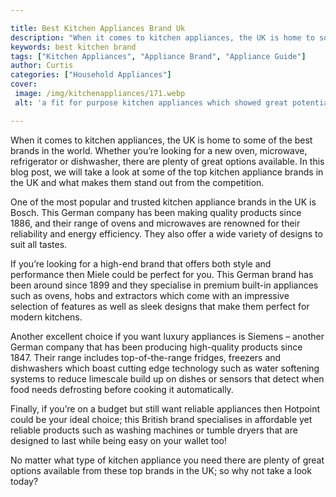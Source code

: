 ```yaml
---

title: Best Kitchen Appliances Brand Uk
description: "When it comes to kitchen appliances, the UK is home to some of the best brands in the world. Whether you’re looking for a new oven...get more detail"
keywords: best kitchen brand
tags: ["Kitchen Appliances", "Appliance Brand", "Appliance Guide"]
author: Curtis
categories: ["Household Appliances"]
cover: 
 image: /img/kitchenappliances/171.webp
 alt: 'a fit for purpose kitchen appliances which showed great potential'

---
```


When it comes to kitchen appliances, the UK is home to some of the best brands in the world. Whether you’re looking for a new oven, microwave, refrigerator or dishwasher, there are plenty of great options available. In this blog post, we will take a look at some of the top kitchen appliance brands in the UK and what makes them stand out from the competition. 

One of the most popular and trusted kitchen appliance brands in the UK is Bosch. This German company has been making quality products since 1886, and their range of ovens and microwaves are renowned for their reliability and energy efficiency. They also offer a wide variety of designs to suit all tastes. 

If you’re looking for a high-end brand that offers both style and performance then Miele could be perfect for you. This German brand has been around since 1899 and they specialise in premium built-in appliances such as ovens, hobs and extractors which come with an impressive selection of features as well as sleek designs that make them perfect for modern kitchens. 

Another excellent choice if you want luxury appliances is Siemens – another German company that has been producing high-quality products since 1847. Their range includes top-of-the-range fridges, freezers and dishwashers which boast cutting edge technology such as water softening systems to reduce limescale build up on dishes or sensors that detect when food needs defrosting before cooking it automatically. 

Finally, if you’re on a budget but still want reliable appliances then Hotpoint could be your ideal choice; this British brand specialises in affordable yet reliable products such as washing machines or tumble dryers that are designed to last while being easy on your wallet too! 

No matter what type of kitchen appliance you need there are plenty of great options available from these top brands in the UK; so why not take a look today?

